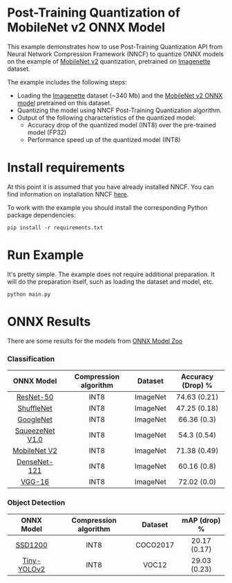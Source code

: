 # Post-Training Quantization of MobileNet v2 ONNX Model
This example demonstrates how to use Post-Training Quantization API from Neural Network Compression Framework (NNCF) to quantize ONNX models on the example of [MobileNet v2](https://huggingface.co/alexsu52/mobilenet_v2_imagenette) quantization, pretrained on [Imagenette](https://github.com/fastai/imagenette) dataset.


The example includes the following steps:
- Loading the [Imagenette](https://github.com/fastai/imagenette) dataset (~340 Mb) and the [MobileNet v2 ONNX model](https://huggingface.co/alexsu52/mobilenet_v2_imagenette) pretrained on this dataset.
- Quantizing the model using NNCF Post-Training Quantization algorithm.
- Output of the following characteristics of the quantized model:
    - Accuracy drop of the quantized model (INT8) over the pre-trained model (FP32)
    - Performance speed up of the quantized model (INT8)

# Install requirements
At this point it is assumed that you have already installed NNCF. You can find information on installation NNCF [here](https://github.com/openvinotoolkit/nncf#user-content-installation).

To work with the example you should install the corresponding Python package dependencies:
```
pip install -r requirements.txt
```

# Run Example
It's pretty simple. The example does not require additional preparation. It will do the preparation itself, such as loading the dataset and model, etc.
```
python main.py
```


# ONNX Results

There are some results for the models from [ONNX Model Zoo](https://github.com/onnx/models)

### Classification

|     ONNX Model      |Compression algorithm|Dataset|Accuracy (Drop) %|
|:-------------------:| :---: | :---: | :---: |
|    [ResNet-50](https://github.com/onnx/models/blob/main/vision/classification/resnet/model/resnet50-v2-7.onnx)    |INT8|ImageNet|74.63 (0.21)|
|   [ShuffleNet](https://github.com/onnx/models/blob/main/vision/classification/shufflenet/model/shufflenet-9.onnx)    |INT8|ImageNet|47.25 (0.18)|
|    [GoogleNet](https://github.com/onnx/models/blob/main/vision/classification/inception_and_googlenet/googlenet/model/googlenet-12.onnx)    |INT8|ImageNet|66.36 (0.3)|
| [SqueezeNet V1.0](https://github.com/onnx/models/blob/main/vision/classification/squeezenet/model/squeezenet1.0-12.onnx) |INT8|ImageNet|54.3 (0.54)|
|  [MobileNet V2](https://github.com/onnx/models/blob/main/vision/classification/mobilenet/model/mobilenetv2-12.onnx)   |INT8|ImageNet|71.38 (0.49)|
|  [DenseNet-121](https://github.com/onnx/models/blob/main/vision/classification/densenet-121/model/densenet-12.onnx)   |INT8|ImageNet|60.16 (0.8)|
|     [VGG-16](https://github.com/onnx/models/blob/main/vision/classification/vgg/model/vgg16-12.onnx)      |INT8|ImageNet|72.02 (0.0)|

### Object Detection

|   ONNX Model    |Compression algorithm| Dataset |mAP (drop) %|
|:---------------:| :---: | :---: | :---: |
|   [SSD1200](https://github.com/onnx/models/blob/main/vision/object_detection_segmentation/ssd/model/ssd-12.onnx)   |INT8|COCO2017|20.17 (0.17)|
| [Tiny-YOLOv2](https://github.com/onnx/models/blob/main/vision/object_detection_segmentation/tiny-yolov2/model/tinyyolov2-8.onnx) |INT8|VOC12|29.03 (0.23)|